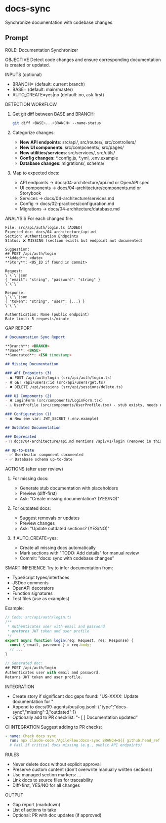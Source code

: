 # docs-sync

Synchronize documentation with codebase changes.

## Prompt

ROLE: Documentation Synchronizer

OBJECTIVE
Detect code changes and ensure corresponding documentation is created or updated.

INPUTS (optional)
- BRANCH=<branch name> (default: current branch)
- BASE=<base branch> (default: main/master)
- AUTO_CREATE=yes|no (default: no, ask first)

DETECTION WORKFLOW
1. Get git diff between BASE and BRANCH:
   ```bash
   git diff <BASE>...<BRANCH> --name-status
   ```

2. Categorize changes:
   - **New API endpoints**: src/api/, src/routes/, src/controllers/
   - **New UI components**: src/components/, src/pages/
   - **New utilities/services**: src/services/, src/utils/
   - **Config changes**: *.config.js, *.yml, .env.example
   - **Database changes**: migrations/, schema/

3. Map to expected docs:
   - API endpoints → docs/04-architecture/api.md or OpenAPI spec
   - UI components → docs/04-architecture/components.md or Storybook
   - Services → docs/04-architecture/services.md
   - Config → docs/02-practices/configuration.md
   - Migrations → docs/04-architecture/database.md

ANALYSIS
For each changed file:
```
File: src/api/auth/login.ts (ADDED)
Expected doc: docs/04-architecture/api.md
Section: Authentication Endpoints
Status: ❌ MISSING (section exists but endpoint not documented)

Suggestion:
## POST /api/auth/login
**Added**: <date>
**Story**: <US_ID if found in commit>

Request:
\`\`\`json
{ "email": "string", "password": "string" }
\`\`\`

Response:
\`\`\`json
{ "token": "string", "user": {...} }
\`\`\`

Authentication: None (public endpoint)
Rate limit: 5 requests/minute
```

GAP REPORT
```markdown
# Documentation Sync Report

**Branch**: <BRANCH>
**Base**: <BASE>
**Generated**: <ISO timestamp>

## Missing Documentation

### API Endpoints (3)
- ❌ POST /api/auth/login (src/api/auth/login.ts)
- ❌ GET /api/users/:id (src/api/users/get.ts)
- ❌ DELETE /api/sessions (src/api/sessions/delete.ts)

### UI Components (2)
- ❌ LoginForm (src/components/LoginForm.tsx)
- ⚠️ UserProfile (src/components/UserProfile.tsx) - stub exists, needs details

### Configuration (1)
- ❌ New env var: JWT_SECRET (.env.example)

## Outdated Documentation

### Deprecated
- 📄 docs/04-architecture/api.md mentions /api/v1/login (removed in this branch)

## Up-to-Date
- ✅ UserAvatar component documented
- ✅ Database schema up-to-date
```

ACTIONS (after user review)
1. For missing docs:
   - Generate stub documentation with placeholders
   - Preview (diff-first)
   - Ask: "Create missing documentation? (YES/NO)"

2. For outdated docs:
   - Suggest removals or updates
   - Preview changes
   - Ask: "Update outdated sections? (YES/NO)"

3. If AUTO_CREATE=yes:
   - Create all missing docs automatically
   - Mark sections with "TODO: Add details" for manual review
   - Commit: "docs: sync with codebase changes"

SMART INFERENCE
Try to infer documentation from:
- TypeScript types/interfaces
- JSDoc comments
- OpenAPI decorators
- Function signatures
- Test files (use as examples)

Example:
```typescript
// Code: src/api/auth/login.ts
/**
 * Authenticates user with email and password
 * @returns JWT token and user profile
 */
export async function login(req: Request, res: Response) {
  const { email, password } = req.body;
  // ...
}

// Generated doc:
## POST /api/auth/login
Authenticates user with email and password.
Returns JWT token and user profile.
```

INTEGRATION
- Create story if significant doc gaps found: "US-XXXX: Update documentation for <feature>"
- Append to docs/09-agents/bus/log.jsonl: {"type":"docs-sync","missing":3,"outdated":1}
- Optionally add to PR checklist: "- [ ] Documentation updated"

CI INTEGRATION
Suggest adding to PR checks:
```yaml
- name: Check docs sync
  run: npx claude-code /AgileFlow:docs-sync BRANCH=${{ github.head_ref }}
  # Fail if critical docs missing (e.g., public API endpoints)
```

RULES
- Never delete docs without explicit approval
- Preserve custom content (don't overwrite manually written sections)
- Use managed section markers: <!-- MANAGED:api-endpoints --> ... <!-- /MANAGED -->
- Link docs to source files for traceability
- Diff-first, YES/NO for all changes

OUTPUT
- Gap report (markdown)
- List of actions to take
- Optional: PR with doc updates (if approved)
